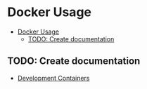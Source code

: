 # Docker Usage

- [Docker Usage](#docker-usage)
  - [TODO: Create documentation](#todo-create-documentation)

## TODO: Create documentation

- [Development Containers](https://containers.dev/)
